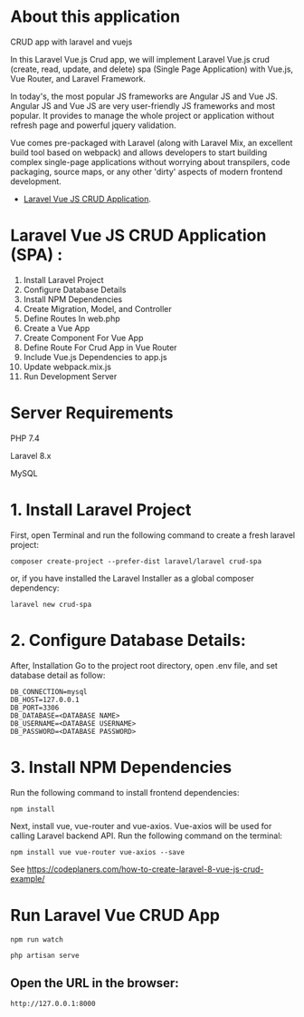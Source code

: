 # About this application
CRUD app with laravel and vuejs

In this Laravel Vue.js Crud app, we will implement Laravel Vue.js crud (create, read, update, and delete) spa (Single Page Application) with Vue.js, Vue Router, and Laravel Framework.

In today's, the most popular JS frameworks are Angular JS and Vue JS. Angular JS and Vue JS are very user-friendly JS frameworks and most popular. It provides to manage the whole project or application without refresh page and powerful jquery validation.

Vue comes pre-packaged with Laravel (along with Laravel Mix, an excellent build tool based on webpack) and allows developers to start building complex single-page applications without worrying about transpilers, code packaging, source maps, or any other 'dirty' aspects of modern frontend development.


- [Laravel Vue JS CRUD Application](https://techvblogs.com/blog/build-crud-app-with-laravel-and-vuejs).

# Laravel Vue JS CRUD Application (SPA) :

  1. Install Laravel Project
  2. Configure Database Details
  3. Install NPM Dependencies
  4. Create Migration, Model, and Controller
  5. Define Routes In web.php
  6. Create a Vue App
  7. Create Component For Vue App
  8. Define Route For Crud App in Vue Router
  9. Include Vue.js Dependencies to app.js
  10. Update webpack.mix.js
  11. Run Development Server

# Server Requirements

PHP 7.4

Laravel 8.x

MySQL

# 1. Install Laravel Project

First, open Terminal and run the following command to create a fresh laravel project:

    composer create-project --prefer-dist laravel/laravel crud-spa

or, if you have installed the Laravel Installer as a global composer dependency:

    laravel new crud-spa

# 2. Configure Database Details:

After, Installation Go to the project root directory, open .env file, and set database detail as follow:

    DB_CONNECTION=mysql 
    DB_HOST=127.0.0.1 
    DB_PORT=3306 
    DB_DATABASE=<DATABASE NAME>
    DB_USERNAME=<DATABASE USERNAME>
    DB_PASSWORD=<DATABASE PASSWORD>

# 3. Install NPM Dependencies

Run the following command to install frontend dependencies:

    npm install

Next, install vue, vue-router and vue-axios. Vue-axios will be used for calling Laravel backend API. Run the following command on the terminal:

    npm install vue vue-router vue-axios --save


See https://codeplaners.com/how-to-create-laravel-8-vue-js-crud-example/


# Run Laravel Vue CRUD App
	
    npm run watch
	
    php artisan serve

## Open the URL in the browser:
	
    http://127.0.0.1:8000
